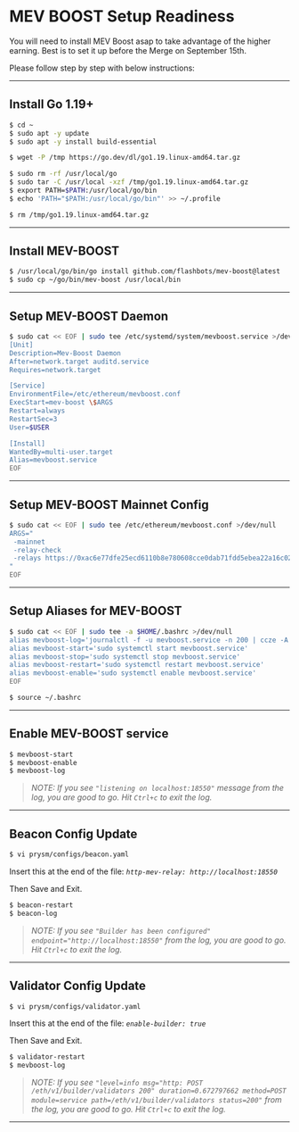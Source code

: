 # MEV BOOST Setup Readiness

You will need to install MEV Boost asap to take advantage of the higher earning. Best is to set it up before the Merge on September 15th.

Please follow step by step with below instructions:

---


## Install Go 1.19+
```bash
$ cd ~
$ sudo apt -y update
$ sudo apt -y install build-essential

$ wget -P /tmp https://go.dev/dl/go1.19.linux-amd64.tar.gz

$ sudo rm -rf /usr/local/go
$ sudo tar -C /usr/local -xzf /tmp/go1.19.linux-amd64.tar.gz
$ export PATH=$PATH:/usr/local/go/bin
$ echo 'PATH="$PATH:/usr/local/go/bin"' >> ~/.profile

$ rm /tmp/go1.19.linux-amd64.tar.gz
```

---


## Install MEV-BOOST
```bash
$ /usr/local/go/bin/go install github.com/flashbots/mev-boost@latest
$ sudo cp ~/go/bin/mev-boost /usr/local/bin
```

---


## Setup MEV-BOOST Daemon
```bash
$ sudo cat << EOF | sudo tee /etc/systemd/system/mevboost.service >/dev/null
[Unit]
Description=Mev-Boost Daemon
After=network.target auditd.service
Requires=network.target

[Service]
EnvironmentFile=/etc/ethereum/mevboost.conf
ExecStart=mev-boost \$ARGS
Restart=always
RestartSec=3
User=$USER

[Install]
WantedBy=multi-user.target
Alias=mevboost.service
EOF
```

---


## Setup MEV-BOOST Mainnet Config
```bash
$ sudo cat << EOF | sudo tee /etc/ethereum/mevboost.conf >/dev/null
ARGS="
 -mainnet
 -relay-check
 -relays https://0xac6e77dfe25ecd6110b8e780608cce0dab71fdd5ebea22a16c0205200f2f8e2e3ad3b71d3499c54ad14d6c21b41a37ae@boost-relay.flashbots.net,https://0x8b5d2e73e2a3a55c6c87b8b6eb92e0149a125c852751db1422fa951e42a09b82c142c3ea98d0d9930b056a3bc9896b8f@bloxroute.max-profit.blxrbdn.com,https://0xad0a8bb54565c2211cee576363f3a347089d2f07cf72679d16911d740262694cadb62d7fd7483f27afd714ca0f1b9118@bloxroute.ethical.blxrbdn.com,https://0xb0b07cd0abef743db4260b0ed50619cf6ad4d82064cb4fbec9d3ec530f7c5e6793d9f286c4e082c0244ffb9f2658fe88@bloxroute.regulated.blxrbdn.com,https://0x9000009807ed12c1f08bf4e81c6da3ba8e3fc3d953898ce0102433094e5f22f21102ec057841fcb81978ed1ea0fa8246@builder-relay-mainnet.blocknative.com,https://0xb3ee7afcf27f1f1259ac1787876318c6584ee353097a50ed84f51a1f21a323b3736f271a895c7ce918c038e4265918be@relay.edennetwork.io,https://0x98650451ba02064f7b000f5768cf0cf4d4e492317d82871bdc87ef841a0743f69f0f1eea11168503240ac35d101c9135@mainnet-relay.securerpc.com
"
EOF
```

---


## Setup Aliases for MEV-BOOST
```bash
$ sudo cat << EOF | sudo tee -a $HOME/.bashrc >/dev/null
alias mevboost-log='journalctl -f -u mevboost.service -n 200 | ccze -A'
alias mevboost-start='sudo systemctl start mevboost.service'
alias mevboost-stop='sudo systemctl stop mevboost.service'
alias mevboost-restart='sudo systemctl restart mevboost.service'
alias mevboost-enable='sudo systemctl enable mevboost.service'
EOF

$ source ~/.bashrc
```

---


## Enable MEV-BOOST service
```bash
$ mevboost-start
$ mevboost-enable
$ mevboost-log
```

> _NOTE: If you see `"listening on localhost:18550"` message from the log, you are good to go. Hit `Ctrl+c` to exit the log._

---


## Beacon Config Update
```bash
$ vi prysm/configs/beacon.yaml
```
Insert this at the end of the file: _`http-mev-relay: http://localhost:18550`_

Then Save and Exit.

```bash
$ beacon-restart
$ beacon-log
```

> _NOTE: If you see `"Builder has been configured" endpoint="http://localhost:18550"` from the log, you are good to go. Hit `Ctrl+c` to exit the log._


---


## Validator Config Update
```bash
$ vi prysm/configs/validator.yaml
```
Insert this at the end of the file: _`enable-builder: true`_

Then Save and Exit.

```bash
$ validator-restart
$ mevboost-log
```

> _NOTE: If you see `"level=info msg="http: POST /eth/v1/builder/validators 200" duration=0.672797662 method=POST module=service path=/eth/v1/builder/validators status=200"` from the log, you are good to go. Hit `Ctrl+c` to exit the log._

***